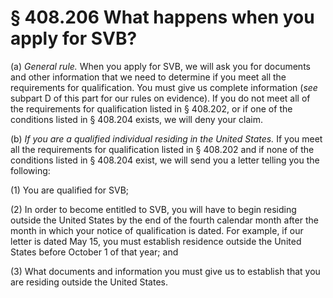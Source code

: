 # § 408.206   What happens when you apply for SVB?

(a) *General rule.* When you apply for SVB, we will ask you for documents and other information that we need to determine if you meet all the requirements for qualification. You must give us complete information (*see* subpart D of this part for our rules on evidence). If you do not meet all of the requirements for qualification listed in § 408.202, or if one of the conditions listed in § 408.204 exists, we will deny your claim. 


(b) *If you are a qualified individual residing in the United States.* If you meet all the requirements for qualification listed in § 408.202 and if none of the conditions listed in § 408.204 exist, we will send you a letter telling you the following: 


(1) You are qualified for SVB; 


(2) In order to become entitled to SVB, you will have to begin residing outside the United States by the end of the fourth calendar month after the month in which your notice of qualification is dated. For example, if our letter is dated May 15, you must establish residence outside the United States before October 1 of that year; and 


(3) What documents and information you must give us to establish that you are residing outside the United States. 





